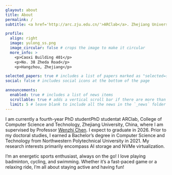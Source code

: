 ```yaml
---
glayout: about
title: About
permalink: /
subtitle: <a href='http://arc.zju.edu.cn/'>ARClab</a>. Zhejiang University.

profile:
  align: right
  image: yulong_ss.png
  image_circular: false # crops the image to make it circular
  more_info: >
    <p>Caoxi Building 401</p>
    <p>No. 38 Zheda Road</p>
    <p>Hangzhou, Zhejiang</p>

selected_papers: true # includes a list of papers marked as "selected={true}"
social: false # includes social icons at the bottom of the page

announcements:
  enabled: true # includes a list of news items
  scrollable: true # adds a vertical scroll bar if there are more than 3 news items
  limit: 5 # leave blank to include all the news in the `_news` folder
---
```

I am currently a fourth-year PhD studentPhD studentat ARClab, College of Computer Science and Technology, Zhejiang University, China, where I am supervised by Professor [Wenzhi Chen](https://person.zju.edu.cn/chenwenzhi). I expect to graduate in 2026. Prior to my doctoral studies, I earned a Bachelor’s degree in Computer Science and Technology from Northwestern Polytechnical University in 2021. My research interests primarily encompass AI storage and NVMe virtualization.

I’m an energetic sports enthusiast, always on the go! I love playing badminton, cycling, and swimming. Whether it’s a fast-paced game or a relaxing ride, I’m all about staying active and having fun!
